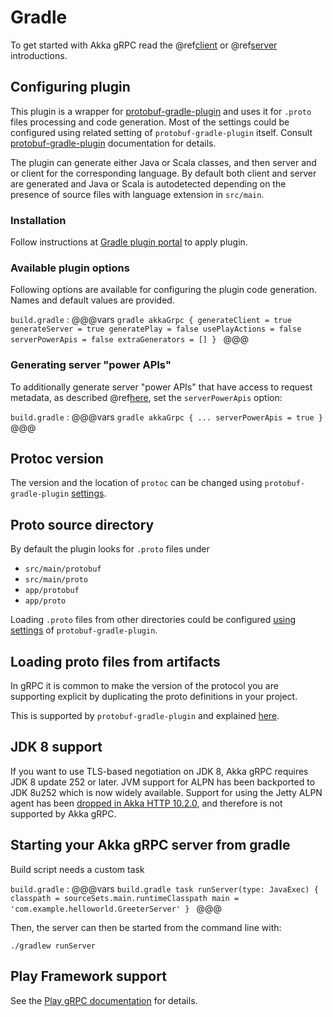 # Gradle

To get started with Akka gRPC read the @ref[client](../client/index.md) or @ref[server](../server/index.md) introductions.

## Configuring plugin

This plugin is a wrapper for [protobuf-gradle-plugin](https://github.com/google/protobuf-gradle-plugin) and uses it for `.proto` files processing and code generation.
Most of the settings could be configured using related setting of `protobuf-gradle-plugin` itself.
Consult [protobuf-gradle-plugin](https://github.com/google/protobuf-gradle-plugin#protobuf-plugin-for-gradle-) documentation for details.

The plugin can generate either Java or Scala classes, and then server and or client for the corresponding language.
By default both client and server are generated and Java or Scala is autodetected depending on the presence of source files with language extension in `src/main`.

### Installation

Follow instructions at [Gradle plugin portal](https://plugins.gradle.org/plugin/com.lightbend.akka.grpc.gradle) to apply plugin.

### Available plugin options

Following options are available for configuring the plugin code generation.
Names and default values are provided.

`build.gradle`
:   @@@vars
    ```gradle
    akkaGrpc {
        generateClient = true
        generateServer = true
        generatePlay = false
        usePlayActions = false
        serverPowerApis = false
        extraGenerators = []
    }
    ```
    @@@

### Generating server "power APIs"

To additionally generate server "power APIs" that have access to request metadata, as described
@ref[here](../server/details.md#accessing-request-metadata), set the `serverPowerApis` option:

`build.gradle`
:   @@@vars
    ```gradle
    akkaGrpc {
      ...
      serverPowerApis = true
    }
    ```
    @@@

## Protoc version

The version and the location of `protoc` can be changed using `protobuf-gradle-plugin` [settings](https://github.com/google/protobuf-gradle-plugin#locate-external-executables).

## Proto source directory

By default the plugin looks for `.proto` files under

* `src/main/protobuf`
* `src/main/proto`
* `app/protobuf`
* `app/proto`

Loading `.proto` files from other directories could be configured [using settings](https://github.com/google/protobuf-gradle-plugin#customizing-source-directories)
of `protobuf-gradle-plugin`.

## Loading proto files from artifacts

In gRPC it is common to make the version of the protocol you are supporting
explicit by duplicating the proto definitions in your project.

This is supported by `protobuf-gradle-plugin` and explained [here](https://github.com/google/protobuf-gradle-plugin#protos-in-dependencies).

## JDK 8 support

If you want to use TLS-based negotiation on JDK 8, Akka gRPC requires JDK 8 update 252 or later. JVM support for ALPN has been backported to JDK 8u252 which is now widely available. Support for using the Jetty ALPN agent has been [dropped in Akka HTTP 10.2.0](https://doc.akka.io/docs/akka-http/current/migration-guide/migration-guide-10.2.x.html#http-2-support-requires-jdk-8-update-252-or-later), and therefore is not supported by Akka gRPC.

## Starting your Akka gRPC server from gradle

Build script needs a custom task

`build.gradle`
:   @@@vars
    ```build.gradle
    task runServer(type: JavaExec) {
      classpath = sourceSets.main.runtimeClasspath
      main = 'com.example.helloworld.GreeterServer'
    }
    ```
    @@@

Then, the server can then be started from the command line with:

```
./gradlew runServer
```

## Play Framework support

See the [Play gRPC documentation](https://developer.lightbend.com/docs/play-grpc/current/play/gradle-support.html) for details.
